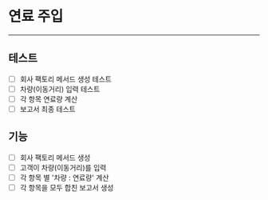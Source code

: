 # 연료 주입
---
## 테스트

- [ ] 회사 팩토리 메서드 생성 테스트
- [ ] 차량(이동거리) 입력 테스트
- [ ] 각 항목 연료량 계산
- [ ] 보고서 최종 테스트

## 기능

- [ ] 회사 팩토리 메서드 생성
- [ ] 고객이 차량(이동거리)를 입력
- [ ] 각 항목 별 '차량 : 연료량' 계산
- [ ] 각 항목을 모두 합친 보고서 생성